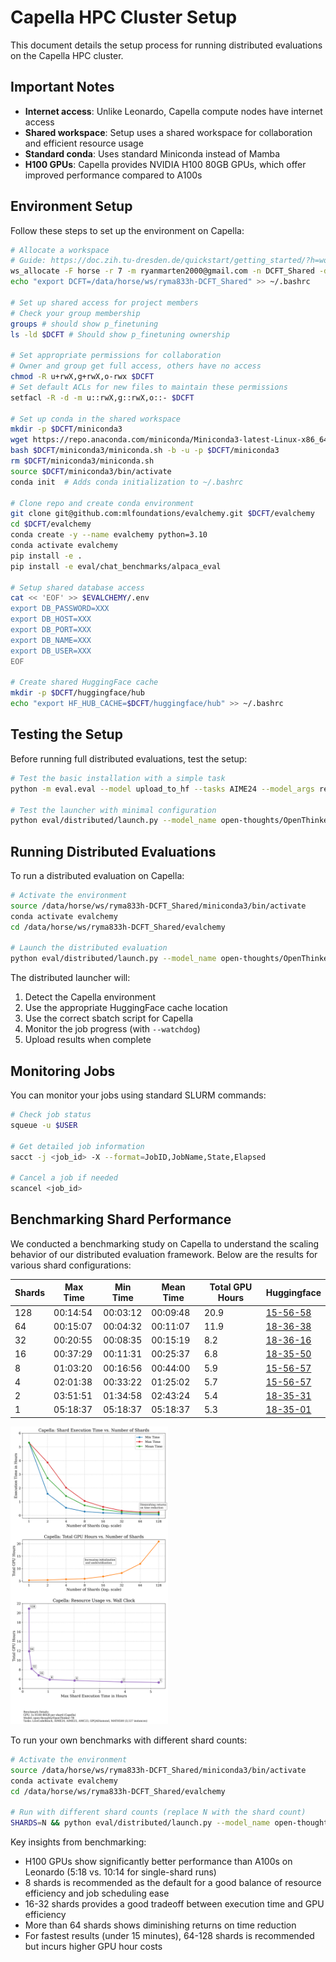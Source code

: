 # Capella HPC Cluster Setup

This document details the setup process for running distributed evaluations on the Capella HPC cluster.

## Important Notes

- **Internet access**: Unlike Leonardo, Capella compute nodes have internet access
- **Shared workspace**: Setup uses a shared workspace for collaboration and efficient resource usage
- **Standard conda**: Uses standard Miniconda instead of Mamba
- **H100 GPUs**: Capella provides NVIDIA H100 80GB GPUs, which offer improved performance compared to A100s

## Environment Setup

Follow these steps to set up the environment on Capella:

```bash
# Allocate a workspace
# Guide: https://doc.zih.tu-dresden.de/quickstart/getting_started/?h=workspaces#allocate-a-workspace
ws_allocate -F horse -r 7 -m ryanmarten2000@gmail.com -n DCFT_Shared -d 100
echo "export DCFT=/data/horse/ws/ryma833h-DCFT_Shared" >> ~/.bashrc

# Set up shared access for project members
# Check your group membership
groups # should show p_finetuning
ls -ld $DCFT # Should show p_finetuning ownership

# Set appropriate permissions for collaboration
# Owner and group get full access, others have no access
chmod -R u+rwX,g+rwX,o-rwx $DCFT
# Set default ACLs for new files to maintain these permissions
setfacl -R -d -m u::rwX,g::rwX,o::- $DCFT

# Set up conda in the shared workspace
mkdir -p $DCFT/miniconda3
wget https://repo.anaconda.com/miniconda/Miniconda3-latest-Linux-x86_64.sh -O $DCFT/miniconda3/miniconda.sh
bash $DCFT/miniconda3/miniconda.sh -b -u -p $DCFT/miniconda3
rm $DCFT/miniconda3/miniconda.sh
source $DCFT/miniconda3/bin/activate
conda init  # Adds conda initialization to ~/.bashrc

# Clone repo and create conda environment
git clone git@github.com:mlfoundations/evalchemy.git $DCFT/evalchemy
cd $DCFT/evalchemy
conda create -y --name evalchemy python=3.10
conda activate evalchemy
pip install -e .
pip install -e eval/chat_benchmarks/alpaca_eval

# Setup shared database access
cat << 'EOF' >> $EVALCHEMY/.env
export DB_PASSWORD=XXX
export DB_HOST=XXX
export DB_PORT=XXX
export DB_NAME=XXX
export DB_USER=XXX
EOF

# Create shared HuggingFace cache
mkdir -p $DCFT/huggingface/hub
echo "export HF_HUB_CACHE=$DCFT/huggingface/hub" >> ~/.bashrc
```

## Testing the Setup

Before running full distributed evaluations, test the setup:

```bash
# Test the basic installation with a simple task
python -m eval.eval --model upload_to_hf --tasks AIME24 --model_args repo_id=mlfoundations-dev/evalset_2870

# Test the launcher with minimal configuration
python eval/distributed/launch.py --model_name open-thoughts/OpenThinker-7B --tasks AIME24 --num_shards 1 --watchdog
```

## Running Distributed Evaluations

To run a distributed evaluation on Capella:

```bash
# Activate the environment
source /data/horse/ws/ryma833h-DCFT_Shared/miniconda3/bin/activate
conda activate evalchemy
cd /data/horse/ws/ryma833h-DCFT_Shared/evalchemy

# Launch the distributed evaluation
python eval/distributed/launch.py --model_name open-thoughts/OpenThinker-7B --tasks LiveCodeBench,AIME24,AIME25,AMC23,GPQADiamond,MATH500 --num_shards 8 --max-job-duration 2 --watchdog
```

The distributed launcher will:
1. Detect the Capella environment
2. Use the appropriate HuggingFace cache location
3. Use the correct sbatch script for Capella
4. Monitor the job progress (with `--watchdog`)
5. Upload results when complete

## Monitoring Jobs

You can monitor your jobs using standard SLURM commands:

```bash
# Check job status
squeue -u $USER

# Get detailed job information
sacct -j <job_id> -X --format=JobID,JobName,State,Elapsed

# Cancel a job if needed
scancel <job_id>
```

## Benchmarking Shard Performance

We conducted a benchmarking study on Capella to understand the scaling behavior of our distributed evaluation framework. Below are the results for various shard configurations:

| **Shards** | **Max Time** | **Min Time** | **Mean Time** | **Total GPU Hours** | **Huggingface** |
|------------|--------------|--------------|---------------|---------------------|-----------------|
| 128        | 00:14:54     | 00:03:12     | 00:09:48      | 20.9                | [15-56-58](https://huggingface.co/datasets/mlfoundations-dev/OpenThinker-7B_eval_03-11-25_15-56-58_0981) |
| 64         | 00:15:07     | 00:04:32     | 00:11:07      | 11.9                | [18-36-38](https://huggingface.co/datasets/mlfoundations-dev/OpenThinker-7B_eval_03-11-25_18-36-38_0981) |
| 32         | 00:20:55     | 00:08:35     | 00:15:19      | 8.2                 | [18-36-16](https://huggingface.co/datasets/mlfoundations-dev/OpenThinker-7B_eval_03-11-25_18-36-16_0981) |
| 16         | 00:37:29     | 00:11:31     | 00:25:37      | 6.8                 | [18-35-50](https://huggingface.co/datasets/mlfoundations-dev/OpenThinker-7B_eval_03-11-25_18-35-50_0981) |
| 8          | 01:03:20     | 00:16:56     | 00:44:00      | 5.9                 | [15-56-57](https://huggingface.co/datasets/mlfoundations-dev/OpenThinker-7B_eval_03-11-25_15-56-57_0981) |
| 4          | 02:01:38     | 00:33:22     | 01:25:02      | 5.7                 | [15-56-57](https://huggingface.co/datasets/mlfoundations-dev/OpenThinker-7B_eval_03-11-25_15-56-57_0981) |
| 2          | 03:51:51     | 01:34:58     | 02:43:24      | 5.4                 | [18-35-31](https://huggingface.co/datasets/mlfoundations-dev/OpenThinker-7B_eval_03-11-25_18-35-31_0981) |
| 1          | 05:18:37     | 05:18:37     | 05:18:37      | 5.3                 | [18-35-01](https://huggingface.co/datasets/mlfoundations-dev/OpenThinker-7B_eval_03-11-25_18-35-01_0981) |

<img src="./benchmarking_capella.png" alt="Benchmarking Example" width="50%"/>

To run your own benchmarks with different shard counts:

```bash
# Activate the environment
source /data/horse/ws/ryma833h-DCFT_Shared/miniconda3/bin/activate
conda activate evalchemy
cd /data/horse/ws/ryma833h-DCFT_Shared/evalchemy

# Run with different shard counts (replace N with the shard count)
SHARDS=N && python eval/distributed/launch.py --model_name open-thoughts/OpenThinker-7B --tasks LiveCodeBench,AIME24,AIME25,AMC23,GPQADiamond,MATH500 --num_shards $SHARDS --watchdog
```

Key insights from benchmarking:
- H100 GPUs show significantly better performance than A100s on Leonardo (5:18 vs. 10:14 for single-shard runs)
- 8 shards is recommended as the default for a good balance of resource efficiency and job scheduling ease
- 16-32 shards provides a good tradeoff between execution time and GPU efficiency
- More than 64 shards shows diminishing returns on time reduction
- For fastest results (under 15 minutes), 64-128 shards is recommended but incurs higher GPU hour costs
